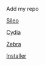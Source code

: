Add my repo

[Sileo](sileo://https://azzoudughetto.github.io/repo/)

[Cydia](cydia://https://azzoudughetto.github.io/repo/)

[Zebra](zebra://https://azzoudughetto.github.io/repo/)

[Installer](installer://https://azzoudughetto.github.io/repo/)
